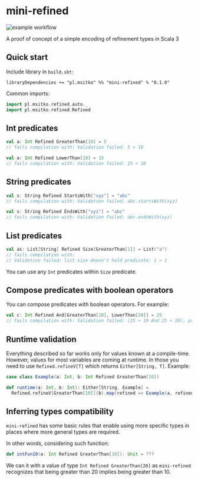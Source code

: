 # mini-refined

![example workflow](https://github.com/note/mini-refined/actions/workflows/ci.yml/badge.svg)

A proof of concept of a simple encoding of refinement types in Scala 3

## Quick start

Include library in `build.sbt`:

```
libraryDependencies += "pl.msitko" %% "mini-refined" % "0.1.0"
```

Common imports:

```scala
import pl.msitko.refined.auto._
import pl.msitko.refined.Refined
```

## Int predicates

```scala
val a: Int Refined GreaterThan[10] = 5
// fails compilation with: Validation failed: 5 > 10
```

```scala
val a: Int Refined LowerThan[10] = 15
// fails compilation with: Validation failed: 15 < 10
```

## String predicates

```scala
val s: String Refined StartsWith["xyz"] = "abc"
// fails compilation with: Validation failed: abc.startsWith(xyz)
```

```scala
val s: String Refined EndsWith["xyz"] = "abc"
// fails compilation with: Validation failed: abc.endsWith(xyz)
```

## List predicates

```scala
val as: List[String] Refined Size[GreaterThan[1]] = List("a")
// fails compilation with: 
// Validation failed: list size doesn't hold predicate: 1 > 1
```

You can use any `Int` predicates within `Size` predicate.

## Compose predicates with boolean operators

You can compose predicates with boolean operators. For example:

```scala
val c: Int Refined And[GreaterThan[10], LowerThan[20]] = 25
// fails compilation with: Validation failed: (25 > 10 And 25 < 20), predicate failed: 25 < 20
```

## Runtime validation

Everything described so far works only for values known at a compile-time. However, values for most variables are coming
at runtime. In those you need to use `Refined.refineV[T]` which returns `Either[String, T]`. Example:

```scala
case class Example(a: Int, b: Int Refined GreaterThan[10])

def runtime(a: Int, b: Int): Either[String, Example] =
  Refined.refineV[GreaterThan[10]](b).map(refined => Example(a, refined))
```

## Inferring types compatibility

`mini-refined` has some basic rules that enable using more specific types in places where more general types are required.

In other words, considering such function:

```scala
def intFun10(a: Int Refined GreaterThan[10]): Unit = ???
```

We can it with a value of type `Int Refined GreaterThan[20]` as `mini-refined` recognizes that being greater than 20 implies being greater than 10.
